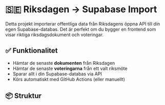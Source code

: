 # 🇸🇪 Riksdagen → Supabase Import

Detta projekt importerar offentliga data från Riksdagens öppna API till din egen Supabase-databas. Det är perfekt om du bygger en frontend som visar riktiga riksdagsdokument och voteringar.

## ✅ Funktionalitet

- Hämtar de senaste **dokumenten** från Riksdagen
- Hämtar de senaste **voteringarna** från ett valt riksmöte
- Sparar allt i din Supabase-databas via API
- Körs automatiskt med GitHub Actions (eller manuellt)

## 📦 Struktur


